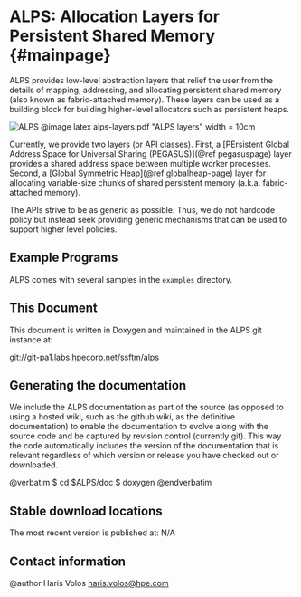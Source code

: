 ALPS: Allocation Layers for Persistent Shared Memory   {#mainpage}
====================================================

ALPS provides low-level abstraction layers that relief the user 
from the details of mapping, addressing, and allocating persistent shared 
memory (also known as fabric-attached memory).
These layers can be used as a building block for building higher-level 
allocators such as persistent heaps.

![ALPS](alps-layers.png) 
@image latex alps-layers.pdf "ALPS layers" width = 10cm

Currently, we provide two layers (or API classes). 
First, a [PErsistent Global Address Space for Universal Sharing (PEGASUS)](@ref pegasuspage)
layer provides a shared address space between multiple worker processes.
Second, a [Global Symmetric Heap](@ref globalheap-page) layer for allocating
variable-size chunks of shared persistent memory (a.k.a. fabric-attached memory).

The APIs strive to be as generic as possible. Thus, we do not hardcode policy 
but instead seek providing generic mechanisms that can be used to support 
higher level policies. 

## Example Programs

ALPS comes with several samples in the `examples` directory.

## This Document
 
This document is written in Doxygen and maintained in the ALPS git instance at:
 
[git://git-pa1.labs.hpecorp.net/ssftm/alps](git://git-pa1.labs.hpecorp.net/ssftm/alps)

## Generating the documentation 

We include the ALPS documentation as part of the source (as opposed to using 
a hosted wiki, such as the github wiki, as the definitive documentation) to 
enable the documentation to evolve along with the source code and be captured 
by revision control (currently git). This way the code automatically includes 
the version of the documentation that is relevant regardless of which version 
or release you have checked out or downloaded.
 
 @verbatim
 $ cd $ALPS/doc
 $ doxygen
 @endverbatim

## Stable download locations

The most recent version is published at: N/A

## Contact information
 
@author Haris Volos <haris.volos@hpe.com>
